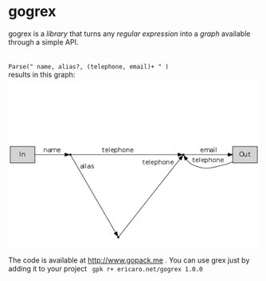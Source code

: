 gogrex
======

gogrex is a *library* that turns any *regular expression* into a *graph* available through a simple API.

<code>
Parse(" name, alias?, (telephone, email)+ " ) 
</code>
results in this graph: 

<img src="https://github.com/ericaro/gogrex/raw/master/graph.png">



The code is available at http://www.gopack.me . You can use grex just by adding it to your project
<code>
gpk r+ ericaro.net/gogrex 1.0.0
</code>

